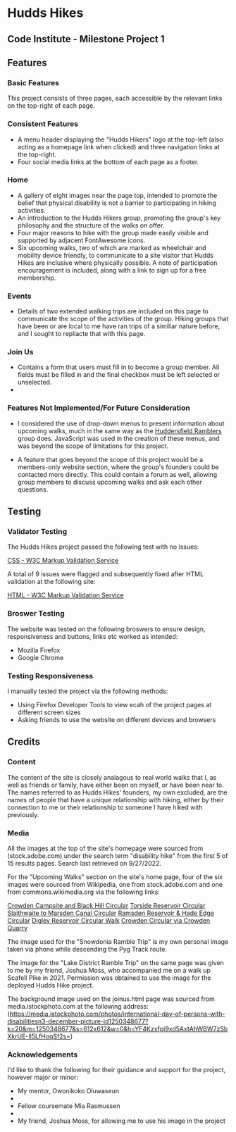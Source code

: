# Hudds Hikes

## Code Institute - Milestone Project 1

## Features

### Basic Features

This project consists of three pages, each accessible by the relevant links on the top-right of each page.

### Consistent Features

- A menu header displaying the "Hudds Hikers" logo at the top-left (also acting as a homepage link when clicked) and three navigation links at the top-right.
- Four social media links at the bottom of each page as a footer.

### Home

- A gallery of eight images near the page top, intended to promote the belief that physical disability is not a barrier to participating in hiking activities.
- An introduction to the Hudds Hikers group, promoting the group's key philosophy and the structure of the walks on offer.
- Four major reasons to hike with the group made easily visible and supported by adjacent FontAwesome icons.
- Six upcoming walks, two of which are marked as wheelchair and mobility device friendly, to communicate to a site visitor that Hudds Hikes are inclusive where physically possible. A note of participation encouragement is included, along with a     link to sign up for a free membership.

### Events

- Details of two extended walking trips are included on this page to communicate the scope of the activities of the group. Hiking groups that have been or are local to me have ran trips of a similiar nature before, and I sought to repliacte that with this page.

### Join Us

- Contains a form that users must fill in to become a group member. All fields must be filled in and the final checkbox must be left selected or unselected.
-

### Features Not Implemented/For Future Consideration

- I considered the use of drop-down menus to present information about upcoming walks, much in the same way as the [Huddersfield Ramblers](https://www.ramblers.org.uk/go-walking/group-finder/areas/west-riding/groups/huddersfield/our-events--activities.aspx) group does. JavaScript was used in the creation of these menus, and was beyond the scope of limitations for this project.

- A feature that goes beyond the scope of this project would be a members-only website section, where the group's founders could be contacted more directly. This could contain a forum as well, allowing group members to discuss upcoming walks and ask each other questions.

## Testing

### Validator Testing

The Hudds Hikes project passed the following test with no issues:

[CSS - W3C Markup Validation Service](https://jigsaw.w3.org/css-validator/)

A total of 9 issues were flagged and subsequently fixed after HTML validation at the following site:

[HTML - W3C Markup Validation Service](https://validator.w3.org/)

### Broswer Testing

The website was tested on the following broswers to ensure design, responsiveness and buttons, links etc worked as intended:

- Mozilla Firefox
- Google Chrome

### Testing Responsiveness

I manually tested the project via the following methods:

- Using Firefox Developer Tools to view ecah of the project pages at different screen sizes
- Asking friends to use the website on different devices and browsers

## Credits

### Content

The content of the site is closely analagous to real world walks that I, as well as friends or family, have either been on myself, or have been near to.
The names referred to as Hudds Hikes' founders, my own excluded, are the names of people that have a unique relationship with hiking, either by their connection to me or their relationship to someone I have hiked with previously.

### Media

All the images at the top of the site's homepage were sourced from (stock.adobe.com) under the search term "disability hike" from the first 5 of 15 results pages. Search last retrieved on 9/27/2022.

For the "Upcoming Walks" section on the site's home page, four of the six images were sourced from Wikipedia, one from stock.adobe.com and one from commons.wikimedia.org via the following links:

[Crowden Campsite and Black Hill Circular](https://en.wikipedia.org/wiki/Black_Hill_(Peak_District)#/media/File:Black_Hill_(Peak_District).jpg)
[Torside Reservoir Circular](https://en.wikipedia.org/wiki/Torside_Reservoir#/media/File:Torside8486.JPG)
[Slaithwaite to Marsden Canal Circular](https://en.wikipedia.org/wiki/Torside_Reservoir#/media/File:Torside8486.JPG)
[Ramsden Reservoir & Hade Edge Circular](https://stock.adobe.com/images/ramsden-reservoir-near-holmfirth-during-the-summer/310465365)
[Digley Reservoir Circular Walk](https://commons.wikimedia.org/wiki/File:Digley_Reservoir_-_geograph.org.uk_-_503817.jpg)
[Crowden Circular via Crowden Quarry](https://en.wikipedia.org/wiki/Crowden,_Derbyshire#/media/File:Crowden_-_geograph.org.uk_-_377592.jpg)

The image used for the "Snowdonia Ramble Trip" is my own personal image taken via phone while descending the Pyg Track route.

The image for the "Lake District Ramble Trip" on the same page was given to me by my friend, Joshua Moss, who accompanied me on a walk up Scafell Pike in 2021. Permission was obtained to use the image for the deployed Hudds Hike project.

The background image used on the joinus.html page was sourced from media.istockphoto.com at the following address: (https://media.istockphoto.com/photos/international-day-of-persons-with-disabilitiesn3-december-picture-id1250348677?k=20&m=1250348677&s=612x612&w=0&h=YF4Kzxfpi9xd5AxtAhWBW7zSbXkrUE-Il5LfHoqSf2s=)

### Acknowledgements

I'd like to thank the following for their guidance and support for the project, however major or minor:

- My mentor, Owonikoko Oluwaseun
-
- Fellow coursemate Mia Rasmussen
-
- My friend, Joshua Moss, for allowing me to use his image in the project
